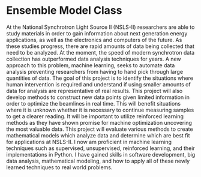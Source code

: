 # Ensemble Model Class
At the National Synchrotron Light Source II (NSLS-II) researchers are able to study materials in order to gain information about next generation energy applications, as well as the electronics and computers of the future. As these studies progress, there are rapid amounts of data being collected that need to be analyzed. At the moment, the speed of modern synchrotron data collection has outperformed data analysis techniques for years. A new approach to this problem, machine learning, seeks to automate data analysis preventing researchers from having to hand pick through large quantities of data. The goal of this project is to identify the situations where human intervention is required and understand if using smaller amounts of data for analysis are representative of real results. This project will also develop methods to construct new data points given limited information in order to optimize the beamlines in real time. This will benefit situations where it is unknown whether it is necessary to continue measuring samples to get a clearer reading. It will be important to utilize reinforced learning methods as they have shown promise for machine optimization uncovering the most valuable data. This project will evaluate various methods to create mathematical models which analyze data and determine which are best fit for applications at NSLS-II. I now am proficient in machine learning techniques such as supervised, unsupervised, reinforced learning, and their implementations in Python. I have gained skills in software development, big data analysis, mathematical modeling, and how to apply all of these newly learned techniques to real world problems.
